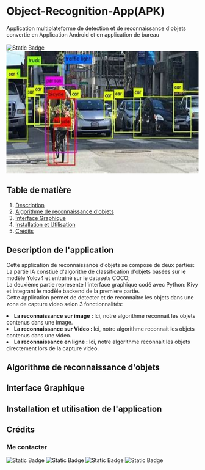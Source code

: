 # Object-Recognition-App(APK)
Application multiplateforme de detection et de reconnaissance d'objets convertie en Application Android et en application de bureau
<br/>
<br/>
<img alt="Static Badge" src="https://img.shields.io/badge/Python-FFD43B?style=for-the-badge&logo=python&logoColor=blue">
<br/>
<img src = "https://github.com/DarkShadowCoder/Object-Recognition-App/blob/main/data/images/background.jpg" width = "1200px" height = "320px" alt="image de reconnaissance d'objets"/>
<h2>Table de matière</h2>
<ol>
  <a href=""><li>Description</li></a>
  <a href=""><li>Algorithme de reconnaissance d'objets</li></a>
  <a href=""><li>Interface Graphique</li></a>
  <a href=""><li>Installation et Utilisation</li></a>
  <a href=""><li>Crédits</li></a>
</ol>

<h2>Description de l'application</h2>

Cette application de reconnaissance d'objets se compose de deux parties:
La partie IA constiué d'algorithe de classification d'objets basées sur le modèle Yolov4 et entrainé sur le datasets COCO;
<br>La deuxième partie represente l'interface graphique codé avec Python: Kivy et integrant le modèle backend de la premiere partie.<br>
Cette application permet de detecter et de reconnaitre les objets dans une zone de capture video selon 3 fonctionnalités:<br>
<li> <strong>La reconnaissance sur image  :  </strong>Ici, notre algorithme reconnait les objets contenus dans une image.</li>
<li> <strong>La reconnaissance sur Video  :  </strong>Ici, notre algorithme reconnait les objets contenus dans une video.</li>
<li> <strong>La reconnaissance en ligne  :  </strong>Ici, notre algorithme reconnait les objets directement lors de la capture video.</li>

<h2>Algorithme de reconnaissance d'objets</h2>

<h2>Interface Graphique</h2>
<h2>Installation et utilisation de l'application</h2>
<h2>Crédits </h2>
 <h3>Me contacter</h3>
 <p>
	 <img alt="Static Badge" src="https://img.shields.io/badge/LinkedIn-0077B5?style=for-the-badge&logo=linkedin&logoColor=white">
	 <img alt="Static Badge" src="https://img.shields.io/badge/Twitter-1DA1F2?style=for-the-badge&logo=twitter&logoColor=white">
 	 <img alt="Static Badge" src="https://img.shields.io/badge/Quora-%23B92B27.svg?&style=for-the-badge&logo=Quora&logoColor=white">
   	<img alt="Static Badge" src="https://img.shields.io/badge/GitHub-100000?style=for-the-badge&logo=github&logoColor=white">

 </p>
	
	 

